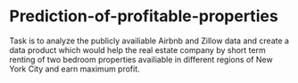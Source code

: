 # Prediction-of-profitable-properties
Task is to analyze the publicly availiable Airbnb and Zillow data and create a data product which would help the real estate company by short term renting of two bedroom properties availiable in different regions of New York City and earn maximum profit.
